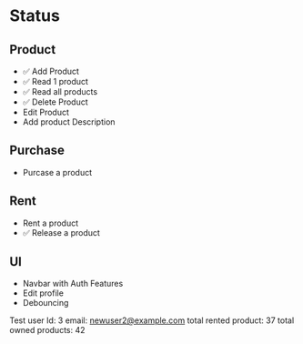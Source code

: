 # Status


## Product

* ✅ Add Product
* ✅ Read 1 product 
* ✅ Read all products
* ✅ Delete Product
* Edit Product
* Add product Description

## Purchase 

* Purcase a product

## Rent

* Rent a product
* ✅ Release a product

## UI 
* Navbar with Auth Features
* Edit profile
* Debouncing

Test user
Id: 3
email: newuser2@example.com
total rented product: 37
total owned products: 42